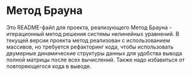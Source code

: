 # Метод Брауна

Это README-файл для проекта, реализующего Метод Брауна - итерационный метод решения системы нелинейных уравнений.
В текущей версии проекта метод реализован с использованием массивов, но требуется рефакторинг кода, чтобы использовать двумерные динамические
структуры данных для удобства вывода полной матрицы после всех вычислений. Также надо избавиться от повторяющегося кода в выводе.


